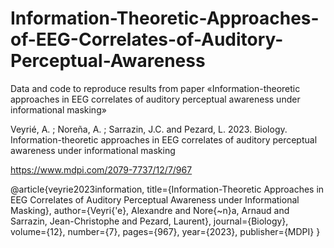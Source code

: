 # Information-Theoretic-Approaches-of-EEG-Correlates-of-Auditory-Perceptual-Awareness

Data and code to reproduce results from paper «Information-theoretic approaches in EEG correlates of auditory perceptual awareness under informational masking»

Veyrié, A. ; Noreña, A. ; Sarrazin, J.C. and Pezard, L. 2023. Biology. Information-theoretic approaches in EEG correlates of auditory perceptual awareness under informational masking

https://www.mdpi.com/2079-7737/12/7/967

@article{veyrie2023information,
  title={Information-Theoretic Approaches in EEG Correlates of Auditory Perceptual Awareness under Informational Masking},
  author={Veyri{\'e}, Alexandre and Nore{\~n}a, Arnaud and Sarrazin, Jean-Christophe and Pezard, Laurent},
  journal={Biology},
  volume={12},
  number={7},
  pages={967},
  year={2023},
  publisher={MDPI}
}
